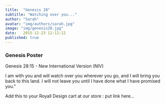 ```yaml
---
title:  "Genesis 28"
subtitle: "Watching over you..."
author: "Sarah"
avatar: "img/authors/sarah.jpg"
image: "img/genesis28.jpg"
date:   2015-12-23 12:12:12
published: true
---
```


### Genesis Poster
Genesis 28:15 - New International Version (NIV)

I am with you and will watch over you wherever you go, and I will bring you back to this land. I will not leave you until I have done what I have promised you.”

Add this to your Royall Design cart at our store : put link here...
